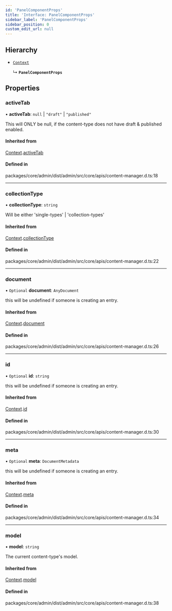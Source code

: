 ```yaml
---
id: 'PanelComponentProps'
title: 'Interface: PanelComponentProps'
sidebar_label: 'PanelComponentProps'
sidebar_position: 0
custom_edit_url: null
---
```


## Hierarchy

- [`Context`](Context.md)

  ↳ **`PanelComponentProps`**

## Properties

### activeTab

• **activeTab**: `null` \| `"draft"` \| `"published"`

This will ONLY be null, if the content-type
does not have draft & published enabled.

#### Inherited from

[Context](Context.md).[activeTab](Context.md#activetab)

#### Defined in

packages/core/admin/dist/admin/src/core/apis/content-manager.d.ts:18

---

### collectionType

• **collectionType**: `string`

Will be either 'single-types' | 'collection-types'

#### Inherited from

[Context](Context.md).[collectionType](Context.md#collectiontype)

#### Defined in

packages/core/admin/dist/admin/src/core/apis/content-manager.d.ts:22

---

### document

• `Optional` **document**: `AnyDocument`

this will be undefined if someone is creating an entry.

#### Inherited from

[Context](Context.md).[document](Context.md#document)

#### Defined in

packages/core/admin/dist/admin/src/core/apis/content-manager.d.ts:26

---

### id

• `Optional` **id**: `string`

this will be undefined if someone is creating an entry.

#### Inherited from

[Context](Context.md).[id](Context.md#id)

#### Defined in

packages/core/admin/dist/admin/src/core/apis/content-manager.d.ts:30

---

### meta

• `Optional` **meta**: `DocumentMetadata`

this will be undefined if someone is creating an entry.

#### Inherited from

[Context](Context.md).[meta](Context.md#meta)

#### Defined in

packages/core/admin/dist/admin/src/core/apis/content-manager.d.ts:34

---

### model

• **model**: `string`

The current content-type's model.

#### Inherited from

[Context](Context.md).[model](Context.md#model)

#### Defined in

packages/core/admin/dist/admin/src/core/apis/content-manager.d.ts:38
